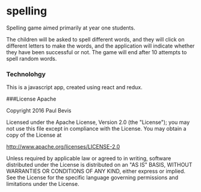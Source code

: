 # spelling
Spelling game aimed primarily at year one students.
 
The children will be asked to spell different words, and they will click on different letters to make the words, 
and the application will indicate whether they have been successful or not.  The game will end after 10 attempts to spell random words.

### Technolohgy
This is a javascript app, created using react and redux.

###License Apache

Copyright 2016 Paul Bevis

 Licensed under the Apache License, Version 2.0 (the "License");
 you may not use this file except in compliance with the License.
 You may obtain a copy of the License at

 http://www.apache.org/licenses/LICENSE-2.0

 Unless required by applicable law or agreed to in writing, software
 distributed under the License is distributed on an "AS IS" BASIS,
 WITHOUT WARRANTIES OR CONDITIONS OF ANY KIND, either express or implied.
 See the License for the specific language governing permissions and
 limitations under the License.
 